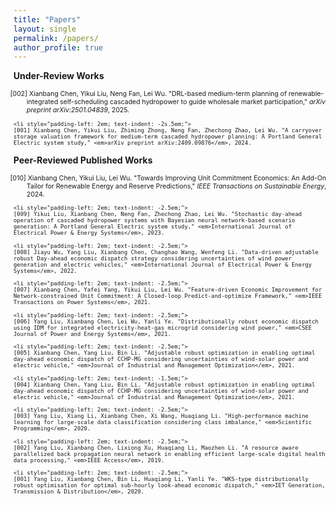 ```yaml
---
title: "Papers"
layout: single
permalink: /papers/
author_profile: true
---
```

**Under-Review Works**

<ul style="font-size: 75%; list-style: none; margin: 0; padding: 0;">
  <li style="padding-left: 2em; text-indent: -2.5em;">
    [002] Xianbang Chen, Yikui Liu, Neng Fan, Lei Wu. "DRL-based medium-term planning of renewable-integrated self-scheduling cascaded hydropower to guide wholesale market participation," <em>arXiv preprint arXiv:2501.04839</em>, 2025.
  </li>
  
    <li style="padding-left: 2em; text-indent: -2s.5em;">
    [001] Xianbang Chen, Yikui Liu, Zhiming Zhong, Neng Fan, Zhechong Zhao, Lei Wu. "A carryover storage valuation framework for medium-term cascaded hydropower planning: A Portland General Electric system study," <em>arXiv preprint arXiv:2409.09876</em>, 2024.
    
  </li>
</ul>  
  
**Peer-Reviewed Published Works**
<ul style="font-size: 75%; list-style: none; margin: 0; padding: 0;">
  <li style="padding-left: 2em; text-indent: -2.5em;">
    [010] Xianbang Chen, Yikui Liu, Lei Wu. "Towards Improving Unit Commitment Economics: An Add-On Tailor for Renewable Energy and Reserve Predictions," <em>IEEE Transactions on Sustainable Energy</em>, 2024.
  </li>
  
    <li style="padding-left: 2em; text-indent: -2.5em;">
    [009] Yikui Liu, Xianbang Chen, Neng Fan, Zhechong Zhao, Lei Wu. "Stochastic day-ahead operation of cascaded hydropower systems with Bayesian neural network-based scenario generation: A Portland General Electric system study," <em>International Journal of Electrical Power & Energy Systems</em>, 2023.
  </li>
  
    <li style="padding-left: 2em; text-indent: -2.5em;">
    [008] Jiayu Wu, Yang Liu, Xianbang Chen, Changhao Wang, Wenfeng Li. "Data-driven adjustable robust Day-ahead economic dispatch strategy considering uncertainties of wind power generation and electric vehicles," <em>International Journal of Electrical Power & Energy Systems</em>, 2022.
  </li>
  
    <li style="padding-left: 2em; text-indent: -2.5em;">
    [007] Xianbang Chen, Yafei Yang, Yikui Liu, Lei Wu. "Feature-driven Economic Improvement for Network-constrained Unit Commitment: A Closed-loop Predict-and-optimize Framework," <em>IEEE Transactions on Power Systems</em>, 2021.
  </li>
  
    <li style="padding-left: 2em; text-indent: -2.5em;">
    [006] Yang Liu, Xianbang Chen, Lei Wu, Yanli Ye. "Distributionally robust economic dispatch using IDM for integrated electricity-heat-gas microgrid considering wind power," <em>CSEE Journal of Power and Energy Systems</em>, 2021.
  </li>
  
    <li style="padding-left: 2em; text-indent: -2.5em;">
    [005] Xianbang Chen, Yang Liu, Bin Li. "Adjustable robust optimization in enabling optimal day-ahead economic dispatch of CCHP-MG considering uncertainties of wind-solar power and electric vehicle," <em>Journal of Industrial and Management Optimization</em>, 2021.
  </li>
  
    <li style="padding-left: 2em; text-indent: -1.5em;">
    [004] Xianbang Chen, Yang Liu, Bin Li. "Adjustable robust optimization in enabling optimal day-ahead economic dispatch of CCHP-MG considering uncertainties of wind-solar power and electric vehicle," <em>Journal of Industrial and Management Optimization</em>, 2021.
  </li>
  
    <li style="padding-left: 2em; text-indent: -2.5em;">
    [003] Yang Liu, Xiang Li, Xianbang Chen, Xi Wang, Huaqiang Li. "High‐performance machine learning for large‐scale data classification considering class imbalance," <em>Scientific Programming</em>, 2020.
  </li>
  
    <li style="padding-left: 2em; text-indent: -2.5em;">
    [002] Yang Liu, Xianbang Chen, Lixiong Xu, Huaqiang Li, Maozhen Li. "A resource aware parallelized back propagation neural network in enabling efficient large-scale digital health data processing," <em>IEEE Access</em>, 2019.
  </li>
  
    <li style="padding-left: 2em; text-indent: -2.5em;">
    [001] Yang Liu, Xianbang Chen, Bin Li, Huaqiang Li, Yanli Ye. "WKS‐type distributionally robust optimisation for optimal sub‐hourly look‐ahead economic dispatch," <em>IET Generation, Transmission & Distribution</em>, 2020.

  </li>
</ul>
